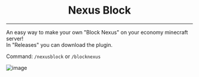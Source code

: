<div align="center">
    <h1>Nexus Block</h1>
</div>

---

An easy way to make your own "Block Nexus" on your economy minecraft server!  
In "Releases" you can download the plugin.

Command: `/nexusblock` or `/blocknexus`

![image](readme/images.png)
